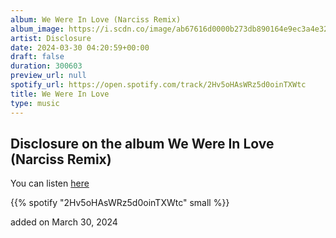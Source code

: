 ```yaml
---
album: We Were In Love (Narciss Remix)
album_image: https://i.scdn.co/image/ab67616d0000b273db890164e9ec3a4e32217abe
artist: Disclosure
date: 2024-03-30 04:20:59+00:00
draft: false
duration: 300603
preview_url: null
spotify_url: https://open.spotify.com/track/2Hv5oHAsWRz5d0oinTXWtc
title: We Were In Love
type: music
---
```



## Disclosure on the album We Were In Love (Narciss Remix)

You can listen [here](https://open.spotify.com/track/2Hv5oHAsWRz5d0oinTXWtc)

{{% spotify "2Hv5oHAsWRz5d0oinTXWtc" small %}}

added on March 30, 2024